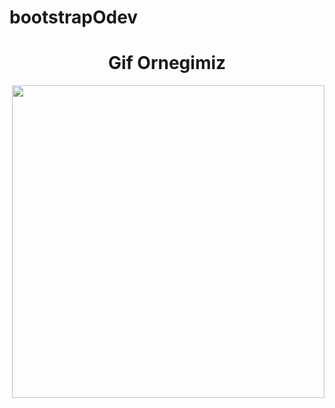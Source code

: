# bootstrapOdev
<h1 align="center">Gif Ornegimiz</h1>
<p><img  align="right" src="https://github.com/ismailcal21/bootstrapOdev/blob/main/gif.gif" width="500" height="500"/></p>
